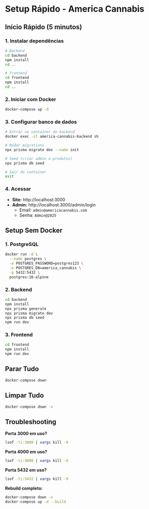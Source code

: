 # Setup Rápido - America Cannabis

## Início Rápido (5 minutos)

### 1. Instalar dependências

```bash
# Backend
cd backend
npm install
cd ..

# Frontend
cd frontend
npm install
cd ..
```

### 2. Iniciar com Docker

```bash
docker-compose up -d
```

### 3. Configurar banco de dados

```bash
# Entrar no container do backend
docker exec -it america-cannabis-backend sh

# Rodar migrations
npx prisma migrate dev --name init

# Seed (criar admin e produtos)
npx prisma db seed

# Sair do container
exit
```

### 4. Acessar

- **Site:** http://localhost:3000
- **Admin:** http://localhost:3000/admin/login
  - Email: `admin@americacannabis.com`
  - Senha: `Admin@2025`

## Setup Sem Docker

### 1. PostgreSQL

```bash
docker run -d \
  --name postgres \
  -e POSTGRES_PASSWORD=postgres123 \
  -e POSTGRES_DB=america_cannabis \
  -p 5432:5432 \
  postgres:16-alpine
```

### 2. Backend

```bash
cd backend
npm install
npx prisma generate
npx prisma migrate dev
npx prisma db seed
npm run dev
```

### 3. Frontend

```bash
cd frontend
npm install
npm run dev
```

## Parar Tudo

```bash
docker-compose down
```

## Limpar Tudo

```bash
docker-compose down -v
```

## Troubleshooting

**Porta 3000 em uso?**
```bash
lsof -ti:3000 | xargs kill -9
```

**Porta 4000 em uso?**
```bash
lsof -ti:4000 | xargs kill -9
```

**Porta 5432 em uso?**
```bash
lsof -ti:5432 | xargs kill -9
```

**Rebuild completo:**
```bash
docker-compose down -v
docker-compose up -d --build
```
